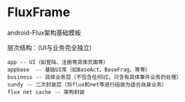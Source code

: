 # FluxFrame
android-Flux架构基础模板

层次结构：(UI与业务完全独立)

    app -- UI（如登陆、注册等具体页面等）
    appbase  -- 基础UI库（如BaseAct、BaseFrag、等等）
    business -- 具体业务层（不包含任何UI，只含有具体事件业务的处理）
    sundy -- 二次封装层（将flux和net等进行组装为适合自身业务）
    flux net cache -- 架构封装
